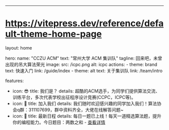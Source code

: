 ---
# https://vitepress.dev/reference/default-theme-home-page
layout: home




hero:
  name: "CCZU ACM"
  text: "常州大学 ACM 集训队"
  tagline: 回来吧，未曾出现的吊大算法荣光
  image:
    src: /icpc.png
    alt: icpc
  actions:
    - theme: brand
      text: 快速入门
      link: /guide/index
    - theme: alt
      text: 关于集训队
      link: /team/intro

features:
  - icon: 😎
    title: 我们是？
    details: 超酷的ACM选手，为同学们提供算法交流、训练平台，多次代表学校出征程序设计竞赛(CCPC，ICPC等)。
  - icon: 🎉
    title: 加入我们
    details: 我们随时欢迎感兴趣的同学加入我们！算法协会q群：311107699，群中资料齐全，大佬在线解答问题~
  - icon: 📆
    title: 最新日程
    details: 每日一题已上线！每天一道精选算法题，提升你的编程能力。今日题目：两数之和 - [查看详情](/daily/2025-05-21.md)